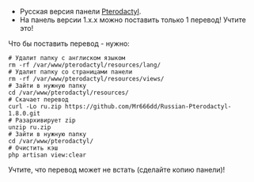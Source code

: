 * Русская версия панели <a href="https://github.com/pterodactyl/panel">Pterodactyl<a>.
* На панель версии 1.х.х можно поставить только 1 перевод! Учтите это!

Что бы поставить перевод - нужно:
```console
# Удалит папку с англиском языком
rm -rf /var/www/pterodactyl/resources/lang/
# Удалит папку со страницами панели
rm -rf /var/www/pterodactyl/resources/views/
# Зайти в нужную папку
cd /var/www/pterodactyl/resources/
# Скачает перевод
curl -Lo ru.zip https://github.com/Mr666dd/Russian-Pterodactyl-1.8.0.git
# Разархивирует zip
unzip ru.zip
# Зайти в нужную папку
cd /var/www/pterodactyl/
# Очистить кэш
php artisan view:clear
```
  
Учтите, что перевод может не встать (сделайте копию панели)!
